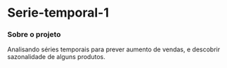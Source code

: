 # Serie-temporal-1

### Sobre o projeto 
Analisando séries temporais para prever aumento de vendas, e descobrir sazonalidade de alguns produtos.


